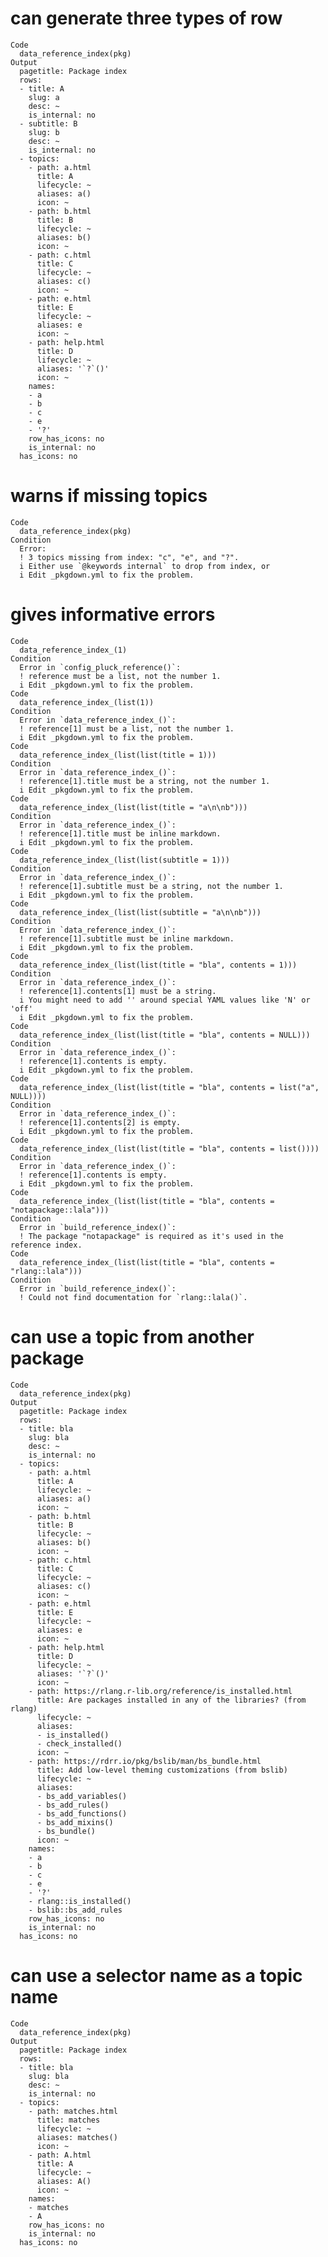 # can generate three types of row

    Code
      data_reference_index(pkg)
    Output
      pagetitle: Package index
      rows:
      - title: A
        slug: a
        desc: ~
        is_internal: no
      - subtitle: B
        slug: b
        desc: ~
        is_internal: no
      - topics:
        - path: a.html
          title: A
          lifecycle: ~
          aliases: a()
          icon: ~
        - path: b.html
          title: B
          lifecycle: ~
          aliases: b()
          icon: ~
        - path: c.html
          title: C
          lifecycle: ~
          aliases: c()
          icon: ~
        - path: e.html
          title: E
          lifecycle: ~
          aliases: e
          icon: ~
        - path: help.html
          title: D
          lifecycle: ~
          aliases: '`?`()'
          icon: ~
        names:
        - a
        - b
        - c
        - e
        - '?'
        row_has_icons: no
        is_internal: no
      has_icons: no
      

# warns if missing topics

    Code
      data_reference_index(pkg)
    Condition
      Error:
      ! 3 topics missing from index: "c", "e", and "?".
      i Either use `@keywords internal` to drop from index, or
      i Edit _pkgdown.yml to fix the problem.

# gives informative errors

    Code
      data_reference_index_(1)
    Condition
      Error in `config_pluck_reference()`:
      ! reference must be a list, not the number 1.
      i Edit _pkgdown.yml to fix the problem.
    Code
      data_reference_index_(list(1))
    Condition
      Error in `data_reference_index_()`:
      ! reference[1] must be a list, not the number 1.
      i Edit _pkgdown.yml to fix the problem.
    Code
      data_reference_index_(list(list(title = 1)))
    Condition
      Error in `data_reference_index_()`:
      ! reference[1].title must be a string, not the number 1.
      i Edit _pkgdown.yml to fix the problem.
    Code
      data_reference_index_(list(list(title = "a\n\nb")))
    Condition
      Error in `data_reference_index_()`:
      ! reference[1].title must be inline markdown.
      i Edit _pkgdown.yml to fix the problem.
    Code
      data_reference_index_(list(list(subtitle = 1)))
    Condition
      Error in `data_reference_index_()`:
      ! reference[1].subtitle must be a string, not the number 1.
      i Edit _pkgdown.yml to fix the problem.
    Code
      data_reference_index_(list(list(subtitle = "a\n\nb")))
    Condition
      Error in `data_reference_index_()`:
      ! reference[1].subtitle must be inline markdown.
      i Edit _pkgdown.yml to fix the problem.
    Code
      data_reference_index_(list(list(title = "bla", contents = 1)))
    Condition
      Error in `data_reference_index_()`:
      ! reference[1].contents[1] must be a string.
      i You might need to add '' around special YAML values like 'N' or 'off'
      i Edit _pkgdown.yml to fix the problem.
    Code
      data_reference_index_(list(list(title = "bla", contents = NULL)))
    Condition
      Error in `data_reference_index_()`:
      ! reference[1].contents is empty.
      i Edit _pkgdown.yml to fix the problem.
    Code
      data_reference_index_(list(list(title = "bla", contents = list("a", NULL))))
    Condition
      Error in `data_reference_index_()`:
      ! reference[1].contents[2] is empty.
      i Edit _pkgdown.yml to fix the problem.
    Code
      data_reference_index_(list(list(title = "bla", contents = list())))
    Condition
      Error in `data_reference_index_()`:
      ! reference[1].contents is empty.
      i Edit _pkgdown.yml to fix the problem.
    Code
      data_reference_index_(list(list(title = "bla", contents = "notapackage::lala")))
    Condition
      Error in `build_reference_index()`:
      ! The package "notapackage" is required as it's used in the reference index.
    Code
      data_reference_index_(list(list(title = "bla", contents = "rlang::lala")))
    Condition
      Error in `build_reference_index()`:
      ! Could not find documentation for `rlang::lala()`.

# can use a topic from another package

    Code
      data_reference_index(pkg)
    Output
      pagetitle: Package index
      rows:
      - title: bla
        slug: bla
        desc: ~
        is_internal: no
      - topics:
        - path: a.html
          title: A
          lifecycle: ~
          aliases: a()
          icon: ~
        - path: b.html
          title: B
          lifecycle: ~
          aliases: b()
          icon: ~
        - path: c.html
          title: C
          lifecycle: ~
          aliases: c()
          icon: ~
        - path: e.html
          title: E
          lifecycle: ~
          aliases: e
          icon: ~
        - path: help.html
          title: D
          lifecycle: ~
          aliases: '`?`()'
          icon: ~
        - path: https://rlang.r-lib.org/reference/is_installed.html
          title: Are packages installed in any of the libraries? (from rlang)
          lifecycle: ~
          aliases:
          - is_installed()
          - check_installed()
          icon: ~
        - path: https://rdrr.io/pkg/bslib/man/bs_bundle.html
          title: Add low-level theming customizations (from bslib)
          lifecycle: ~
          aliases:
          - bs_add_variables()
          - bs_add_rules()
          - bs_add_functions()
          - bs_add_mixins()
          - bs_bundle()
          icon: ~
        names:
        - a
        - b
        - c
        - e
        - '?'
        - rlang::is_installed()
        - bslib::bs_add_rules
        row_has_icons: no
        is_internal: no
      has_icons: no
      

# can use a selector name as a topic name

    Code
      data_reference_index(pkg)
    Output
      pagetitle: Package index
      rows:
      - title: bla
        slug: bla
        desc: ~
        is_internal: no
      - topics:
        - path: matches.html
          title: matches
          lifecycle: ~
          aliases: matches()
          icon: ~
        - path: A.html
          title: A
          lifecycle: ~
          aliases: A()
          icon: ~
        names:
        - matches
        - A
        row_has_icons: no
        is_internal: no
      has_icons: no
      

